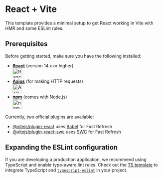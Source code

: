 # React + Vite

This template provides a minimal setup to get React working in Vite with HMR and some ESLint rules.

## Prerequisites

Before getting started, make sure you have the following installed:

- **[React](https://reactjs.org/)** (version 14.x or higher)  
  <img src="https://reactjs.org/logo-og.png" alt="React Logo" width="30px" height="30px" />
- **[Axios](https://axios-http.com/)** (for making HTTP requests)  
  <img src="https://axios-http.com/assets/axios-logo-3f8b1a.png" alt="Axios Logo" width="30px" height="30px" />
- **[npm](https://www.npmjs.com/)** (comes with Node.js)  
  <img src="https://upload.wikimedia.org/wikipedia/commons/6/61/Npm-logo.svg" alt="npm Logo" width="30px" height="30px" />

Currently, two official plugins are available:

- [@vitejs/plugin-react](https://github.com/vitejs/vite-plugin-react/blob/main/packages/plugin-react/README.md) uses [Babel](https://babeljs.io/) for Fast Refresh
- [@vitejs/plugin-react-swc](https://github.com/vitejs/vite-plugin-react-swc) uses [SWC](https://swc.rs/) for Fast Refresh

## Expanding the ESLint configuration

If you are developing a production application, we recommend using TypeScript and enable type-aware lint rules. Check out the [TS template](https://github.com/vitejs/vite/tree/main/packages/create-vite/template-react-ts) to integrate TypeScript and [`typescript-eslint`](https://typescript-eslint.io) in your project.
